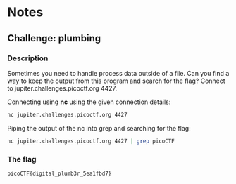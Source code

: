 # Notes

## Challenge: plumbing

### Description

Sometimes you need to handle process data outside of a file. Can you find a way to keep the output from this program and search for the flag? Connect to jupiter.challenges.picoctf.org 4427.

Connecting using **nc** using the given connection details:

```bash
nc jupiter.challenges.picoctf.org 4427
```

Piping the output of the nc into grep and searching for the flag:

```bash
nc jupiter.challenges.picoctf.org 4427 | grep picoCTF
```

### The flag

```
picoCTF{digital_plumb3r_5ea1fbd7}
```
